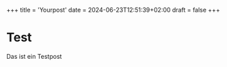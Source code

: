 +++
title = 'Yourpost'
date = 2024-06-23T12:51:39+02:00
draft = false
+++


# Test

Das ist ein Testpost